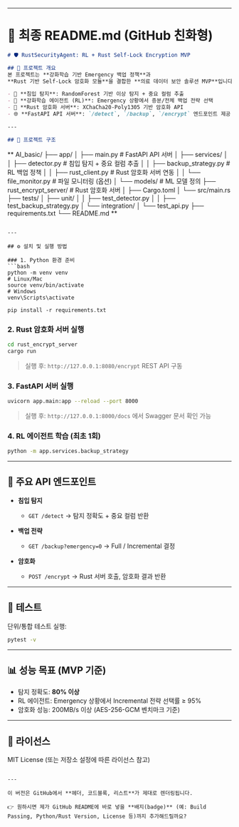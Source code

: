 
---

# 📄 최종 README.md (GitHub 친화형)

```markdown
# 🛡️ RustSecurityAgent: RL + Rust Self-Lock Encryption MVP

## 📌 프로젝트 개요
본 프로젝트는 **강화학습 기반 Emergency 백업 정책**과  
**Rust 기반 Self-Lock 암호화 모듈**을 결합한 **의료 데이터 보안 솔루션 MVP**입니다.  

- 🧠 **침입 탐지**: RandomForest 기반 이상 탐지 + 중요 컬럼 추출  
- 🤖 **강화학습 에이전트 (RL)**: Emergency 상황에서 증분/전체 백업 전략 선택  
- 🔐 **Rust 암호화 서버**: XChaCha20-Poly1305 기반 암호화 API  
- 🌐 **FastAPI API 서버**: `/detect`, `/backup`, `/encrypt` 엔드포인트 제공  

---

## 📂 프로젝트 구조
```

**
AI\_basic/
├── app/
│   ├── main.py                # FastAPI API 서버
│   ├── services/
│   │   ├── detector.py        # 침입 탐지 + 중요 컬럼 추출
│   │   ├── backup\_strategy.py # RL 백업 정책
│   │   ├── rust\_client.py     # Rust 암호화 서버 연동
│   │   └── file\_monitor.py    # 파일 모니터링 (옵션)
│   └── models/                # ML 모델 정의
├── rust\_encrypt\_server/       # Rust 암호화 서버
│   ├── Cargo.toml
│   └── src/main.rs
├── tests/
│   ├── unit/
│   │   ├── test\_detector.py
│   │   ├── test\_backup\_strategy.py
│   └── integration/
│       └── test\_api.py
├── requirements.txt
└── README.md
**
````

---

## ⚙️ 설치 및 실행 방법

### 1. Python 환경 준비
```bash
python -m venv venv
# Linux/Mac
source venv/bin/activate
# Windows
venv\Scripts\activate

pip install -r requirements.txt
````

### 2. Rust 암호화 서버 실행

```bash
cd rust_encrypt_server
cargo run
```

> 실행 후: `http://127.0.0.1:8080/encrypt` REST API 구동

### 3. FastAPI 서버 실행

```bash
uvicorn app.main:app --reload --port 8000
```

> 실행 후: `http://127.0.0.1:8000/docs` 에서 Swagger 문서 확인 가능

### 4. RL 에이전트 학습 (최초 1회)

```bash
python -m app.services.backup_strategy
```

---

## 🔑 주요 API 엔드포인트

* **침입 탐지**

  * `GET /detect` → 탐지 정확도 + 중요 컬럼 반환
* **백업 전략**

  * `GET /backup?emergency=0` → Full / Incremental 결정
* **암호화**

  * `POST /encrypt` → Rust 서버 호출, 암호화 결과 반환

---

## 🧪 테스트

단위/통합 테스트 실행:

```bash
pytest -v
```

---

## 📊 성능 목표 (MVP 기준)

* 탐지 정확도: **80% 이상**
* RL 에이전트: Emergency 상황에서 Incremental 전략 선택률 ≥ 95%
* 암호화 성능: 200MB/s 이상 (AES-256-GCM 벤치마크 기준)

---

## 📜 라이선스

MIT License (또는 저장소 설정에 따른 라이선스 참고)

```

---

이 버전은 GitHub에서 **헤더, 코드블록, 리스트**가 제대로 렌더링됩니다.  

👉 원하시면 제가 GitHub README에 바로 넣을 **배지(badge)** (예: Build Passing, Python/Rust Version, License 등)까지 추가해드릴까요?
```
